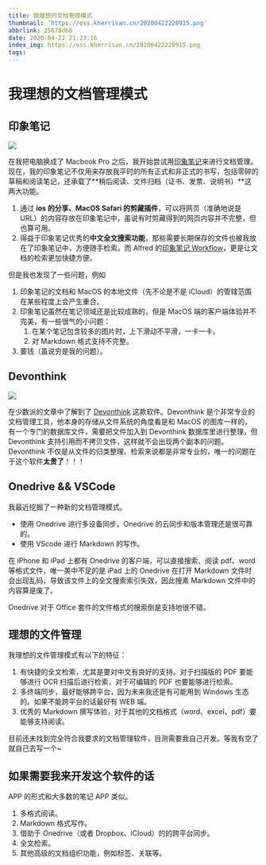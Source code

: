 ```yaml
---
title: 我理想的文档管理模式
thumbnail: 'https://oss.kherrisan.cn/20200422220915.png'
abbrlink: 25678d68
date: 2020-04-22 21:23:16
index_img: https://oss.kherrisan.cn/20200422220915.png
tags:
---
```


# 我理想的文档管理模式

## 印象笔记

![](https://oss.kherrisan.cn/20200422220756.png)

在我把电脑换成了 Macbook Pro 之后，我开始尝试用[印象笔记]()来进行文档管理。现在，我的印象笔记不仅用来存放我平时的所有正式和非正式的书写，包括零碎的草稿和阅读笔记，还承载了**稍后阅读、文件归档（证书、发票、说明书）**这两大功能。

1. 通过 **ios 的分享、MacOS Safari 的剪藏插件**，可以将网页（准确地说是 URL）的内容存放在印象笔记中，虽说有时剪藏得到的网页内容并不完整，但也算可用。
2. 得益于印象笔记优秀的**中文全文搜索功能**，那些需要长期保存的文件也被我放在了印象笔记中，方便随手检索。而 Alfred 的[印象笔记 Workflow]()，更是让文档的检索更加快捷方便。

但是我也发现了一些问题，例如

1. 印象笔记的文档和 MacOS 的本地文件（先不论是不是 iCloud）的管辖范围在某些程度上会产生重合。
2. 印象笔记虽然在笔记领域还是比较成熟的，但是 MacOS 端的客户端体验并不完美，有一些很气的小问题：
    1. 在某个笔记包含较多的图片时，上下滑动不平滑，一卡一卡。
    2. 对 Markdown 格式支持不完整。
3. 要钱（虽说穷是我的问题）。

## Devonthink

![](https://oss.kherrisan.cn/20200422220915.png)

在少数派的文章中了解到了 [Devonthink]() 这款软件。Devonthink 是个非常专业的文档管理工具，他本身的存储从文件系统的角度看是和 MacOS 的图库一样的，有一个专门的数据库文件，需要把文件加入到 Devonthink 数据库里进行整理，但 Devonthink 支持引用而不拷贝文件，这样就不会出现两个副本的问题。Devonthink 不仅是从文件的归类整理、检索来说都是非常专业的，唯一的问题在于这个软件**太贵了**！！！

## Onedrive && VSCode

我最近挖掘了一种新的文档管理模式。

- 使用 Onedrive 进行多设备同步。Onedrive 的云同步和版本管理还是很可靠的。
- 使用 VScode 进行 Markdown 的写作。

在 iPhone 和 iPad 上都有 Onedrive 的客户端，可以直接搜索、阅读 pdf、word 等格式文件，唯一美中不足的是 iPad 上的 Onedrive 在打开 Markdown 文件时会出现乱码，导致该文件上的全文搜索索引失效，因此搜素 Markdown 文件中的内容算是废了。

Onedrive 对于 Office 套件的文件格式的搜索倒是支持地很不错。

## 理想的文件管理

我理想的文件管理模式有以下的特征：

1. 有快捷的全文检索，尤其是要对中文有良好的支持。对于扫描版的 PDF 要能够进行 OCR 扫描后进行检索，对于可编辑的 PDF 也要能够进行检索。
2. 多终端同步，最好能够跨平台，因为未来我还是有可能用到 Windows 生态的。如果不能跨平台的话最好有 WEB 端。
3. 优秀的 Markdown 撰写体验，对于其他的文档格式（word、excel、pdf）要能够支持阅读。

目前还未找到完全符合我要求的文档管理软件，目测需要我自己开发。等我有空了就自己去写一个~

## 如果需要我来开发这个软件的话

APP 的形式和大多数的笔记 APP 类似。

1. 多格式阅读。
2. Markdown 格式写作。
3. 借助于 Onedrive（或者 Dropbox、iCloud）的的跨平台同步。
4. 全文检索。
5. 其他高级的文档组织功能，例如标签、关联等。